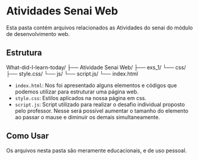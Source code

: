 # Atividades Senai Web

Esta pasta contém arquivos relacionados as Atividades do senai do módulo de desenvolvimento web.

## Estrutura

What-did-I-learn-today/
├── Atividade Senai Web/
├── exs_1/
└── css/
    ├── style.css/
└── js/
    └── script.js/
└── index.html

- `index.html`: Nos foi apresentado alguns elementos e códigos que podemos utilizar para estruturar uma página web.
- `style.css`: Estilos aplicados na nossa página em css.
- `script.js`: Script utilizado para realizar o desafio individual proposto pelo professor. Nesse será possível aumentar o tamanho do elemento ao passar o mause e diminuir os demais simultaneamente.

## Como Usar

Os arquivos nesta pasta são meramente educacionais, e de uso pessoal.
